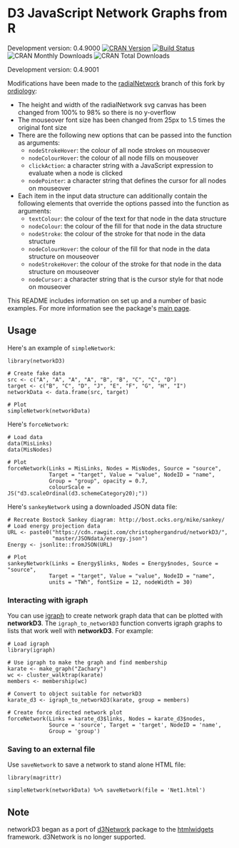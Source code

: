 D3 JavaScript Network Graphs from R
===================================

Development version: 0.4.9000 [![CRAN
Version](http://www.r-pkg.org/badges/version/networkD3)](https://CRAN.R-project.org/package=networkD3)
[![Build
Status](https://travis-ci.org/christophergandrud/networkD3.svg?branch=master)](https://travis-ci.org/christophergandrud/networkD3)
![CRAN Monthly
Downloads](http://cranlogs.r-pkg.org/badges/last-month/networkD3) ![CRAN
Total Downloads](http://cranlogs.r-pkg.org/badges/grand-total/networkD3)

Development version: 0.4.9001 

Modifications have been made to the [radialNetwork](https://github.com/ordiology/networkD3/tree/radialNetwork) branch of this fork by [ordiology](https://github.com/ordiology/):
* The height and width of the radialNetwork svg canvas has been changed from 100% to 98% so there is no y-overflow
* The mouseover font size has been changed from 25px to 1.5 times the original font size
* There are the following new options that can be passed into the function as arguments:
    * `nodeStrokeHover`: the colour of all node strokes on mouseover
    * `nodeColourHover`: the colour of all node fills on mouseover
    * `clickAction`: a character string with a JavaScript expression to evaluate when a node is clicked
    * `nodePointer`: a character string that defines the cursor for all nodes on mouseover
* Each item in the input data structure can additionally contain the following elements that override the options passed into the function as arguments:
    * `textColour`: the colour of the text for that node in the data structure
    * `nodeColour`: the colour of the fill for that node in the data structure
    * `nodeStroke`: the colour of the stroke for that node in the data structure
    * `nodeColourHover`: the colour of the fill for that node in the data structure on mouseover
    * `nodeStrokeHover`: the colour of the stroke for that node in the data structure on mouseover
    * `nodeCursor`: a character string that is the cursor style for that node on mouseover
    
This README includes information on set up and a number of basic
examples. For more information see the package's [main
page](http://christophergandrud.github.io/networkD3/).

Usage
-----

Here's an example of `simpleNetwork`:

    library(networkD3)

    # Create fake data
    src <- c("A", "A", "A", "A", "B", "B", "C", "C", "D")
    target <- c("B", "C", "D", "J", "E", "F", "G", "H", "I")
    networkData <- data.frame(src, target)

    # Plot
    simpleNetwork(networkData)

Here's `forceNetwork`:

    # Load data
    data(MisLinks)
    data(MisNodes)

    # Plot
    forceNetwork(Links = MisLinks, Nodes = MisNodes, Source = "source",
                 Target = "target", Value = "value", NodeID = "name",
                 Group = "group", opacity = 0.7,
                 colourScale = JS("d3.scaleOrdinal(d3.schemeCategory20);"))

Here's `sankeyNetwork` using a downloaded JSON data file:

    # Recreate Bostock Sankey diagram: http://bost.ocks.org/mike/sankey/
    # Load energy projection data
    URL <- paste0("https://cdn.rawgit.com/christophergandrud/networkD3/",
                  "master/JSONdata/energy.json")
    Energy <- jsonlite::fromJSON(URL)

    # Plot
    sankeyNetwork(Links = Energy$links, Nodes = Energy$nodes, Source = "source",
                 Target = "target", Value = "value", NodeID = "name",
                 units = "TWh", fontSize = 12, nodeWidth = 30)

### Interacting with igraph

You can use [igraph](http://igraph.org/r/) to create network graph data
that can be plotted with **networkD3**. The `igraph_to_networkD3`
function converts igraph graphs to lists that work well with
**networkD3**. For example:

    # Load igraph
    library(igraph)

    # Use igraph to make the graph and find membership
    karate <- make_graph("Zachary")
    wc <- cluster_walktrap(karate)
    members <- membership(wc)

    # Convert to object suitable for networkD3
    karate_d3 <- igraph_to_networkD3(karate, group = members)

    # Create force directed network plot
    forceNetwork(Links = karate_d3$links, Nodes = karate_d3$nodes, 
                 Source = 'source', Target = 'target', NodeID = 'name', 
                 Group = 'group')

### Saving to an external file

Use `saveNetwork` to save a network to stand alone HTML file:

    library(magrittr)

    simpleNetwork(networkData) %>% saveNetwork(file = 'Net1.html')

Note
----

networkD3 began as a port of
[d3Network](http://christophergandrud.github.io/d3Network/) package to
the [htmlwidgets](https://github.com/ramnathv/htmlwidgets) framework.
d3Network is no longer supported.
